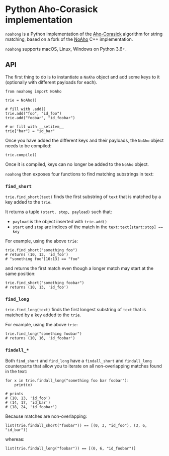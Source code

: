 # Python Aho-Corasick implementation

`noahong` is a Python implementation of the [Aho-Corasick](https://en.wikipedia.org/wiki/Aho%E2%80%93Corasick_algorithm) algorithm for string matching, based on a fork of the [NoAho](https://github.com/JDonner/NoAho) C++ implementation.


`noahong` supports macOS, Linux, Windows on Python 3.6+.


## API

The first thing to do is to instantiate a `NoAho` object and add some keys to it (optionally with different payloads for each).

```python3
from noahong import NoAho

trie = NoAho()

# fill with .add()
trie.add("foo", "id_foo")
trie.add("foobar", "id_foobar")

# or fill with __setitem__
trie["bar"] = "id_bar"
```

Once you have added the different keys and their payloads, the `NoAho` object needs to be compiled:

```python3
trie.compile()
```

Once it is compiled, keys can no longer be added to the `NoAho` object.

`noahong` then exposes four functions to find matching substrings in text:

### `find_short`

`trie.find_short(text)` finds the first substring of `text` that is matched by a key added to the `trie`. 

It returns a tuple `(start, stop, payload)` such that: 
- `payload` is the object inserted with `trie.add()`
- `start` and `stop` are indices of the match in the `text`: `text[start:stop] == key` 

For example, using the above `trie`:

```python3
trie.find_short("something foo")
# returns (10, 13, 'id_foo')
# "something foo"[10:13] == "foo"
```

and returns the first match even though a longer match may start at the same position:

```python3
trie.find_short("something foobar")
# returns (10, 13, 'id_foo')
```

### `find_long`

`trie.find_long(text)` finds the first longest substring of `text` that is matched by a key added to the `trie`. 

For example, using the above `trie`:

```python3
trie.find_long("something foobar")
# returns (10, 16, 'id_foobar')
```

### `findall_*`

Both `find_short` and `find_long` have a `findall_short` and `findall_long` counterparts that allow you to iterate on all non-overlapping matches found
in the text:

```python3
for x in trie.findall_long("something foo bar foobar"): 
    print(x)       

# prints                          
# (10, 13, 'id_foo')
# (14, 17, 'id_bar')
# (18, 24, 'id_foobar')
```

Because matches are non-overlapping:

```python3
list(trie.findall_short("foobar")) == [(0, 3, "id_foo"), (3, 6, "id_bar")]
```

whereas:

```python3
list(trie.findall_long("foobar")) == [(0, 6, "id_foobar")]
```